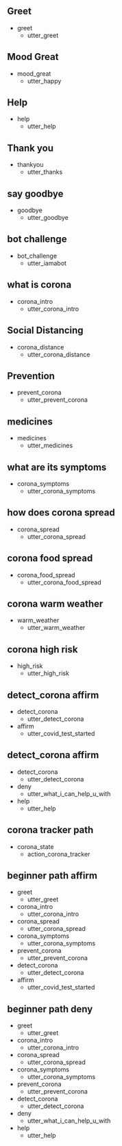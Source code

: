 ## Greet
* greet
  - utter_greet

## Mood Great
* mood_great
  - utter_happy

## Help
* help
  - utter_help

## Thank you
* thankyou
  - utter_thanks

## say goodbye
* goodbye
  - utter_goodbye

## bot challenge
* bot_challenge
  - utter_iamabot

## what is corona
* corona_intro
  - utter_corona_intro

## Social Distancing
* corona_distance
  - utter_corona_distance

## Prevention
* prevent_corona
  - utter_prevent_corona

## medicines
* medicines
  - utter_medicines

## what are its symptoms
* corona_symptoms
  - utter_corona_symptoms

## how does corona spread
* corona_spread
  - utter_corona_spread

## corona food spread
* corona_food_spread
  - utter_corona_food_spread

## corona warm weather
* warm_weather
  - utter_warm_weather

## corona high risk
* high_risk
   - utter_high_risk

## detect_corona affirm
* detect_corona
  - utter_detect_corona
* affirm
  - utter_covid_test_started

## detect_corona affirm
* detect_corona
  - utter_detect_corona
* deny
  - utter_what_i_can_help_u_with
* help
  - utter_help

## corona tracker path
* corona_state
  - action_corona_tracker


## beginner path affirm
* greet
  - utter_greet
* corona_intro
  - utter_corona_intro
* corona_spread
  - utter_corona_spread
* corona_symptoms
  - utter_corona_symptoms
* prevent_corona
  - utter_prevent_corona
* detect_corona
  - utter_detect_corona
* affirm
  - utter_covid_test_started

## beginner path deny
* greet
  - utter_greet
* corona_intro
  - utter_corona_intro
* corona_spread
  - utter_corona_spread
* corona_symptoms
  - utter_corona_symptoms
* prevent_corona
  - utter_prevent_corona
* detect_corona
  - utter_detect_corona
* deny
  - utter_what_i_can_help_u_with
* help
  - utter_help


